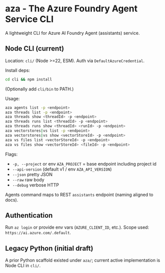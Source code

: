 # aza - The Azure Foundry Agent Service CLI

A lightweight CLI for Azure AI Foundry Agent (assistants) service.

## Node CLI (current)

Location: `cli/` (Node >=22, ESM). Auth via `DefaultAzureCredential`.

Install deps:

```bash
cd cli && npm install
```

(Optionally add `cli/bin` to PATH.)

Usage:

```bash
aza agents list -p <endpoint>
aza threads list -p <endpoint>
aza threads show <threadId> -p <endpoint>
aza threads runs list <threadId> -p <endpoint>
aza threads runs show <threadId> <runId> -p <endpoint>
aza vectorstores|vs list -p <endpoint>
aza vectorstores|vs show <vectorStoreId> -p <endpoint>
aza vs files list <vectorStoreId> -p <endpoint>
aza vs files show <vectorStoreId> <fileId> -p <endpoint>
```

Flags:

- `-p, --project` or env `AZA_PROJECT` = base endpoint including project id
- `--api-version` (default v1 / env `AZA_API_VERSION`)
- `--json` pretty JSON
- `--raw` raw body
- `--debug` verbose HTTP

Agents command maps to REST `assistants` endpoint (naming aligned to docs).

## Authentication

Run `az login` or provide env vars (`AZURE_CLIENT_ID`, etc.). Scope used: `https://ai.azure.com/.default`.

## Legacy Python (initial draft)

A prior Python scaffold existed under `aza/`; current active implementation is Node CLI in `cli/`.
